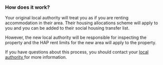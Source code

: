 ###  **How does it work?**

Your original local authority will treat you as if you are renting
accommodation in their area. Their housing allocations scheme will apply to
you and you can be added to their social housing transfer list.

However, the new local authority will be responsible for inspecting the
property and the HAP rent limits for the new area will apply to the property.

If you have questions about this process, you should contact your [ local
authority ](https://www.gov.ie/en/publication/942f74-local-authorities/) for
more information.
